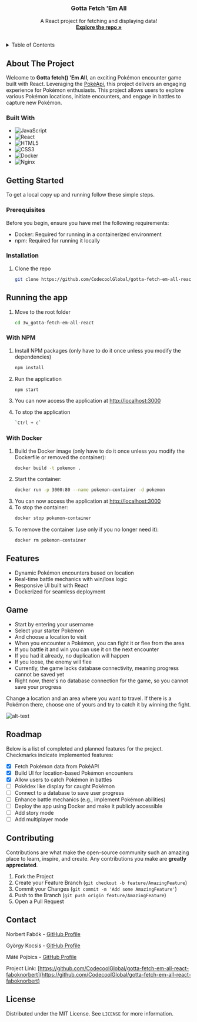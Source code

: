 <!-- PROJECT LOGO -->
<div align="center">
  <h3 align="center">Gotta Fetch 'Em All</h3>

  <p align="center">
    A React project for fetching and displaying data!
    <br />
    <a href="https://github.com/CodecoolGlobal/gotta-fetch-em-all-react-faboknorbert"><strong>Explore the repo »</strong></a>
    <br />
    <br />
  </p>
</div>



<!-- TABLE OF CONTENTS -->
<details>
  <summary>Table of Contents</summary>
  <ol>
    <li>
      <a href="#about-the-project">About The Project</a>
      <ul>
        <li><a href="#built-with">Built With</a></li>
      </ul>
    </li>
    <li>
      <a href="#getting-started">Getting Started</a>
      <ul>
        <li><a href="#prerequisites">Prerequisites</a></li>
        <li><a href="#installation">Installation</a></li>
      </ul>
    </li>
    <li>
      <a href="#running-the-app">Runnig the app</a>
      <ul>
        <li><a href="#with-npm">With NPM</a></li>
        <li><a href="#with-docker">With Docker</a></li>
      </ul>
    </li>
    <li><a href="#game">Game</a></li>
    <li><a href="#roadmap">Roadmap</a></li>
    <li><a href="#contributing">Contributing</a></li>
    <li><a href="#contact">Contact</a></li>
  </ol>
</details>



<!-- ABOUT THE PROJECT -->
## About The Project

Welcome to **Gotta fetch() 'Em All**, an exciting Pokémon encounter game built with React. Leveraging the [PokéApi][PokéApi-url], this project delivers an engaging experience for Pokémon enthusiasts. This project allows users to explore various Pokémon locations, initiate encounters, and engage in battles to capture new Pokémon.

### Built With

* ![JavaScript][JavaScript-url]
* ![React][React-url]
* ![HTML5][HTML5-url]
* ![CSS3][CSS3-url]
* ![Docker][Docker-url]
* ![Nginx][Nginx-url]



<!-- GETTING STARTED -->
## Getting Started

To get a local copy up and running follow these simple steps.

### Prerequisites

Before you begin, ensure you have met the following requirements:

* Docker: Required for running in a containerized environment
* npm: Required for running it locally

### Installation

1. Clone the repo
   ```sh
   git clone https://github.com/CodecoolGlobal/gotta-fetch-em-all-react-faboknorbert
   ```

<!-- RUNNING THE APP -->
## Running the app
1. Move to the root folder
   ```sh
   cd 3w_gotta-fetch-em-all-react
   ```
### With NPM
1. Install NPM packages (only have to do it once unless you modify the dependencies)
   ```sh
   npm install
   ```
2. Run the application
   ```sh
   npm start
   ```
3. You can now access the application at [http://localhost:3000][localhost-3000]

4. To stop the application
   ```sh
   `Ctrl + c`
   ```
### With Docker
1. Build the Docker image (only have to do it once unless you modify the Dockerfile or removed the container):
   ```sh
   docker build -t pokemon .
   ```
2. Start the container:
   ```sh
   docker run -p 3000:80 --name pokemon-container -d pokemon
   ```
3. You can now access the application at [http://localhost:3000][localhost-3000]
4. To stop the container:
   ```sh
   docker stop pokemon-container
   ```
5. To remove the container (use only if you no longer need it):
   ```sh
   docker rm pokemon-container
   ```

<!-- FEATURES -->
## Features
- Dynamic Pokémon encounters based on location
- Real-time battle mechanics with win/loss logic
- Responsive UI built with React
- Dockerized for seamless deployment

<!-- GAME -->
## Game
* Start by entering your username
* Select your starter Pokémon
* And choose a location to visit
* When you encounter a Pokémon, you can fight it or flee from the area
* If you battle it and win you can use it on the next encounter
* If you had it already, no duplication will happen
* If you loose, the enemy will flee
* Currently, the game lacks database connectivity, meaning progress cannot be saved yet
* Right now, there's no database connection for the game, so you cannot save your progress

Change a location and an area where you want to travel. If there is a Pokémon there, choose one of yours and try to catch it by winning the fight.

![alt-text](https://i.imgur.com/F7xNUGr.png)

<!-- ROADMAP -->
## Roadmap

Below is a list of completed and planned features for the project. Checkmarks indicate implemented features:
- [x] Fetch Pokémon data from PokéAPI
- [x] Build UI for location-based Pokémon encounters
- [x] Allow users to catch Pokémon in battles
- [ ] Pokédex like display for caught Pokémon
- [ ] Connect to a database to save user progress
- [ ] Enhance battle mechanics (e.g., implement Pokémon abilities)
- [ ] Deploy the app using Docker and make it publicly accessible
- [ ] Add story mode 
- [ ] Add multiplayer mode

<!-- CONTRIBUTING -->
## Contributing

Contributions are what make the open-source community such an amazing place to learn, inspire, and create. Any contributions you make are **greatly appreciated**.

1. Fork the Project
2. Create your Feature Branch (`git checkout -b feature/AmazingFeature`)
3. Commit your Changes (`git commit -m 'Add some AmazingFeature'`)
4. Push to the Branch (`git push origin feature/AmazingFeature`)
5. Open a Pull Request

<!-- CONTACT -->
## Contact

Norbert Fabók - [GitHub Profile](https://github.com/faboknorbert)

György Kocsis - [GitHub Profile](https://github.com/Scroll120)

Máté Pojbics - [GitHub Profile](https://github.com/matet2001)


Project Link: [https://github.com/CodecoolGlobal/gotta-fetch-em-all-react-faboknorbert](https://github.com/CodecoolGlobal/gotta-fetch-em-all-react-faboknorbert)

## License
Distributed under the MIT License. See `LICENSE` for more information.

<!-- MARKDOWN LINKS & IMAGES -->
<!-- https://www.markdownguide.org/basic-syntax/#reference-style-links -->
[contributors-shield]: https://img.shields.io/github/contributors/CodecoolGlobal/gotta-fetch-em-all-react-faboknorbert.svg?style=for-the-badge
[contributors-url]: https://github.com/CodecoolGlobal/gotta-fetch-em-all-react-faboknorbert/graphs/contributors
[forks-shield]: https://img.shields.io/github/forks/CodecoolGlobal/gotta-fetch-em-all-react-faboknorbert.svg?style=for-the-badge
[forks-url]: https://github.com/CodecoolGlobal/gotta-fetch-em-all-react-faboknorbert/network/members
[stars-shield]: https://img.shields.io/github/stars/CodecoolGlobal/gotta-fetch-em-all-react-faboknorbert.svg?style=for-the-badge
[stars-url]: https://github.com/CodecoolGlobal/gotta-fetch-em-all-react-faboknorbert/stargazers
[issues-shield]: https://img.shields.io/github/issues/CodecoolGlobal/gotta-fetch-em-all-react-faboknorbert.svg?style=for-the-badge
[issues-url]: https://github.com/CodecoolGlobal/gotta-fetch-em-all-react-faboknorbert/issues
[PokéApi-url]: https://pokeapi.co/
[React-url]: https://img.shields.io/badge/React-61DAFB?style=for-the-badge&logo=react&logoColor=black
[JavaScript-url]: https://img.shields.io/badge/JavaScript-F7DF1E?style=for-the-badge&logo=javascript&logoColor=black
[HTML5-url]: https://img.shields.io/badge/HTML5-E34F26?style=for-the-badge&logo=html5&logoColor=white
[CSS3-url]: https://img.shields.io/badge/CSS3-1572B6?style=for-the-badge&logo=css3&logoColor=white
[Docker-url]: https://img.shields.io/badge/docker-%230db7ed.svg?style=for-the-badge&logo=docker&logoColor=white
[Nginx-url]: https://img.shields.io/badge/nginx-%23009639.svg?style=for-the-badge&logo=nginx&logoColor=white
[localhost-3000]: http://localhost:3000
